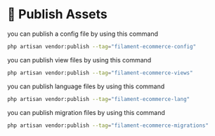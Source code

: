 # 📢 Publish Assets

you can publish a config file by using this command

```bash
php artisan vendor:publish --tag="filament-ecommerce-config"
```

you can publish view files by using this command

```bash
php artisan vendor:publish --tag="filament-ecommerce-views"
```

you can publish language files by using this command

```bash
php artisan vendor:publish --tag="filament-ecommerce-lang"
```

you can publish migration files by using this command

```bash
php artisan vendor:publish --tag="filament-ecommerce-migrations"
```
